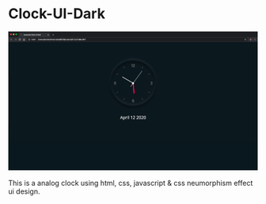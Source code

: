# Clock-UI-Dark

![Thumbnail](./images/2.png)

This is a analog clock using html, css, javascript & css neumorphism effect ui design.
